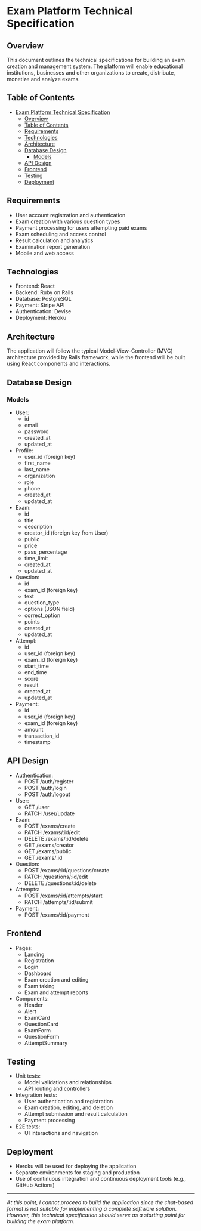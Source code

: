 # Exam Platform Technical Specification

## Overview
This document outlines the technical specifications for building an exam creation and management system. The platform will enable educational institutions, businesses and other organizations to create, distribute, monetize and analyze exams.

## Table of Contents
- [Exam Platform Technical Specification](#exam-platform-technical-specification)
  - [Overview](#overview)
  - [Table of Contents](#table-of-contents)
  - [Requirements](#requirements)
  - [Technologies](#technologies)
  - [Architecture](#architecture)
  - [Database Design](#database-design)
    - [Models](#models)
  - [API Design](#api-design)
  - [Frontend](#frontend)
  - [Testing](#testing)
  - [Deployment](#deployment)



## Requirements
- User account registration and authentication
- Exam creation with various question types
- Payment processing for users attempting paid exams
- Exam scheduling and access control
- Result calculation and analytics
- Examination report generation
- Mobile and web access

## Technologies
- Frontend: React
- Backend: Ruby on Rails
- Database: PostgreSQL
- Payment: Stripe API
- Authentication: Devise
- Deployment: Heroku

## Architecture
The application will follow the typical Model-View-Controller (MVC) architecture provided by Rails framework, while the frontend will be built using React components and interactions.

## Database Design

### Models
- User:
    - id
    - email
    - password
    - created_at
    - updated_at
- Profile:
    - user_id (foreign key)
    - first_name
    - last_name
    - organization
    - role
    - phone
    - created_at
    - updated_at
- Exam:
    - id
    - title
    - description
    - creator_id (foreign key from User)
    - public
    - price
    - pass_percentage
    - time_limit
    - created_at
    - updated_at
- Question:
    - id
    - exam_id (foreign key)
    - text
    - question_type
    - options (JSON field)
    - correct_option
    - points
    - created_at
    - updated_at
- Attempt:
    - id
    - user_id (foreign key)
    - exam_id (foreign key)
    - start_time
    - end_time
    - score
    - result
    - created_at
    - updated_at
- Payment:
    - id
    - user_id (foreign key)
    - exam_id (foreign key)
    - amount
    - transaction_id
    - timestamp

## API Design
- Authentication:
    - POST /auth/register
    - POST /auth/login
    - POST /auth/logout
- User:
    - GET /user
    - PATCH /user/update
- Exam:
    - POST /exams/create
    - PATCH /exams/:id/edit
    - DELETE /exams/:id/delete
    - GET /exams/creator
    - GET /exams/public
    - GET /exams/:id
- Question:
    - POST /exams/:id/questions/create
    - PATCH /questions/:id/edit
    - DELETE /questions/:id/delete
- Attempts:
    - POST /exams/:id/attempts/start
    - PATCH /attempts/:id/submit
- Payment:
    - POST /exams/:id/payment

## Frontend
- Pages:
    - Landing
    - Registration
    - Login
    - Dashboard
    - Exam creation and editing
    - Exam taking
    - Exam and attempt reports
- Components:
    - Header
    - Alert
    - ExamCard
    - QuestionCard
    - ExamForm
    - QuestionForm
    - AttemptSummary

## Testing
- Unit tests:
    - Model validations and relationships
    - API routing and controllers
- Integration tests:
    - User authentication and registration
    - Exam creation, editing, and deletion
    - Attempt submission and result calculation
    - Payment processing
- E2E tests:
    - UI interactions and navigation

## Deployment
- Heroku will be used for deploying the application
- Separate environments for staging and production
- Use of continuous integration and continuous deployment tools (e.g., GitHub Actions)

---

*At this point, I cannot proceed to build the application since the chat-based format is not suitable for implementing a complete software solution. However, this technical specification should serve as a starting point for building the exam platform.*

